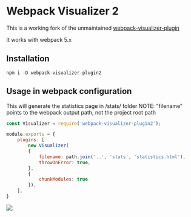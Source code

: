 # Webpack Visualizer 2

This is a working fork of the unmaintained [webpack-visualizer-plugin](https://github.com/chrisbateman/webpack-visualizer)

It works with webpack 5.x

## Installation

```
npm i -D webpack-visualizer-plugin2
```

## Usage in webpack configuration
This will generate the statistics page in /stats/ folder
NOTE: "filename" points to the webpack output path, not the project root path

```js
const Visualizer = require('webpack-visualizer-plugin2');

module.exports = {
    plugins: [
        new Visualizer(
        {
            filename: path.join('..', 'stats', 'statistics.html'),
            throwOnError: true,
        },
        {
            chunkModules: true
        }),
    ],
}

```

![](https://cloud.githubusercontent.com/assets/1145857/10471320/5b284d60-71da-11e5-8d35-7d1d4c58843a.png)
